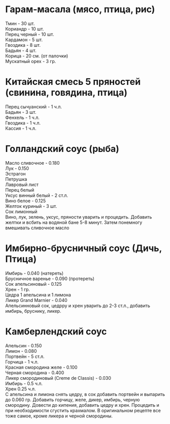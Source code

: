 # Гарам-масала (мясо, птица, рис)
Тмин - 30 шт.  
Кориандр - 10 шт.  
Перец черный - 10 шт.  
Кардамон - 5 шт.  
Гвоздика - 8 шт.  
Бадьян - 4 шт.  
Корица - 20 см. (от палочки)  
Мускатный орех  - 3 гр.  

# Китайская смесь 5 пряностей (свинина, говядина, птица)
Перец сычуанский - 1 ч.л.  
Бадьян - 3 шт.  
Фенхель - 1 ч.л.  
Гвоздика - 1 ч.л.  
Кассия - 1 ч.л.  

# Голландский соус (рыба)
Масло сливочное - 0.180  
Лук - 0.150  
Эстрагон  
Петрушка  
Лавровый лист  
Перец белый  
Уксус винный белый - 2 ст.л.  
Вино белое - 0.125  
Желток куриный - 3 шт.  
Сок лимонный  
Вино, лук, зелень, уксус, пряности уварить и процедить. Добавить желтки и всбить на водяной бане 5-8 минут. Затем понемногу вмешивать сливочное масло
# Имбирно-брусничный соус (Дичь, Птица)
Имбирь - 0.040 (натереть)  
Брусничное варенье - 0.090 (протереть)  
Сок апельсиновый - 0.125  
Хрен - 1 гр.  
Цедра 1 апельсина и 1 лимона  
Ликер Grand Marnier - 0.040  
Апельсинновый сок, цедрру и хрен уварить до 2-3 ст.л., добавить имбирь, бруснику, ликер.

# Камберлендский соус
Апельсин - 0.150  
Лимон - 0.080  
Портвейн - 5 ст.л.  
Горчица - 1 ч.л.  
Красная смородина желе - 0.100  
Черная смородина - 0.400   
Ликер смородиновый (Creme de Classis) - 0.030  
Имбирь - 0.5 ч.л.  
Хрен 0.25 ч.л.  
C апельсина и лимона снять цедру, в сок добавить портвейн и выпарить до 0.060 гр. Добавить горчицу, желе, дикер, имбирь, черную смородину. Довести до кипения, добавить цедру и хрен. Процедить и при необходимости сгустить крахмалом. В оригинальном рецепте все тоже самое, кроме ликера и черной смородины.
